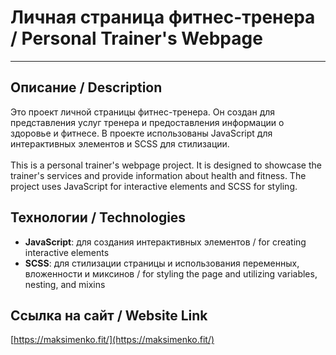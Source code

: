 # Личная страница фитнес-тренера / Personal Trainer's Webpage
___

## Описание / Description
Это проект личной страницы фитнес-тренера. Он создан для представления услуг тренера и предоставления информации о здоровье и фитнесе. В проекте использованы JavaScript для интерактивных элементов и SCSS для стилизации. <br> 
<br>
This is a personal trainer's webpage project. It is designed to showcase the trainer's services and provide information about health and fitness. The project uses JavaScript for interactive elements and SCSS for styling.

## Технологии / Technologies
- **JavaScript**: для создания интерактивных элементов / for creating interactive elements
- **SCSS**: для стилизации страницы и использования переменных, вложенности и миксинов / for styling the page and utilizing variables, nesting, and mixins

## Ссылка на сайт / Website Link
[https://maksimenko.fit/](https://maksimenko.fit/) 
